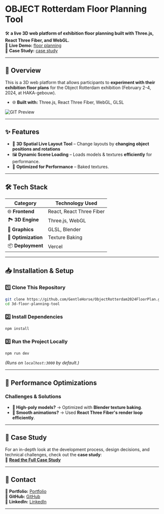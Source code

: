 # OBJECT Rotterdam Floor Planning Tool

🛠️ **a live 3D web platform of exhibition floor planning built with Three.js, React Three Fiber, and WebGL.**  
🔗 **Live Demo:** [floor planning](https://object-rotterdam-2024-floor-plan.vercel.app/)  
📖 **Case Study:** [case study](https://toshihito-endo.com/object-rotterdam-2024)

---

## 📌 Overview

This is a 3D web platform that allows participants to **experiment with their exhibition floor plans** for the Object Rotterdam exhibition (February 2-4, 2024, at HAKA-gebouw).

- 🌐 **Built with:** Three.js, React Three Fiber, WebGL, GLSL

![GIT Preview](/public/preview.gif)

---

## ✨ Features

- 🔧 **3D Spatial Live Layout Tool** –  Change layouts by **changing object positions and rotations**
- 🖼️ **Dynamic Scene Loading** – Loads models & textures **efficiently** for performance.
- 🚀 **Optimized for Performance** – Baked textures.

---

## 🛠️ Tech Stack

| **Category**        | **Technology Used**          |
| ------------------- | ---------------------------- |
| 🌐 **Frontend**     | React, React Three Fiber     |
| 🏞️ **3D Engine**    | Three.js, WebGL              |
| 🎨 **Graphics**     | GLSL, Blender                |
| 🚀 **Optimization** | Texture Baking               |
| 📦 **Deployment**   | Vercel                       |

---

## 📥 Installation & Setup

### **1️⃣ Clone This Repository**

```sh
git clone https://github.com/GentleHorse/ObjectRotterdam2024FloorPlan.git
cd 3d-floor-planning-tool
```

### **2️⃣ Install Dependencies**

```sh
npm install
```

### **3️⃣ Run the Project Locally**

```sh
npm run dev
```

_(Runs on `localhost:3000` by default.)_

---

## 🚀 Performance Optimizations

### **Challenges & Solutions**

- **🔄 High-poly models?** → Optimized with **Blender texture baking**.
- **🚀 Smooth animations?** → Used **React Three Fiber's render loop efficiently**.

---

## 📖 Case Study

For an in-depth look at the development process, design decisions, and technical challenges, check out the **case study**:  
🔗 **[Read the Full Case Study](https://toshihito-endo.com/object-rotterdam-2024)**

---

## 📧 Contact

📌 **Portfolio:** [Portfolio](https://toshihito-endo.com/works)  
📌 **GitHub:** [GitHub](https://github.com/GentleHorse)  
📌 **LinkedIn:** [LinkedIn](https://www.linkedin.com/in/toshihito-endo-a68a82172/)

---
